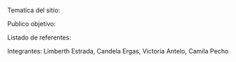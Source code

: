 Tematica del sitio: 

Publico objetivo: 

Listado de referentes:

Integrantes: Limberth Estrada, Candela Ergas, Victoria Antelo, Camila Pecho 
